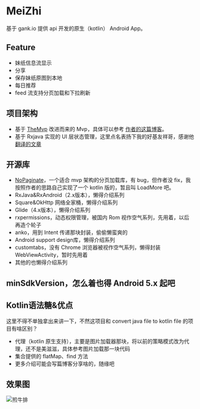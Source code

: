 # MeiZhi

基于 gank.io 提供 api 开发的原生（kotlin） Android App。



## Feature

* 妹纸信息流显示
* 分享
* 保存妹纸原图到本地
* 每日推荐
* feed 流支持分页加载和下拉刷新



## 项目架构

* 基于 [TheMvp](https://github.com/kymjs/TheMVP)  改进而来的 Mvp，具体可以参考 [作者的这篇博客](https://www.kymjs.com/code/2015/11/09/01/)。
* 基于 Rxjava 实现的 UI 层状态管理，这里点名表扬下我的好基友祥哥，感谢他[翻译的文章](http://blog.licrafter.com/2018/05/06/ManagingStateWithRxJava/)



## 开源库

* [NoPaginate](https://github.com/NoNews/NoPaginate)，一个适合 mvp 架构的分页加载库，有 bug，但作者没 fix，我按照作者的思路自己实现了一个 kotlin 版的，暂且叫 LoadMore 吧。
* RxJava&RxAndroid（2.x版本），懒得介绍系列
* Square&OkHttp 网络全家桶，懒得介绍系列
* Glide（4.x版本），懒得介绍系列
* rxpermissions，动态权限管理，被国内 Rom 视作空气系列，先用着，以后再造个轮子
* anko，用到 Intent 传递那块封装，偷偷懒蛮爽的
* Android support design库，懒得介绍系列
* customtabs，没有 Chrome 浏览器被视作空气系列，懒得封装 WebViewActivity，暂时先用着
* 其他的也懒得介绍系列



## minSdkVersion，怎么着也得 Android 5.x 起吧



## Kotlin语法糖&优点

这里不得不单独拿出来讲一下，不然这项目和 convert java file to kotlin file 的项目有啥区别？

* 代理（kotlin 原生支持），主要是图片加载器那块，将以前的策略模式改为代理，还不是美滋滋，具体参考图片加载那一块代码
* 集合提供的 flatMap、find 方法
* 更多介绍可能会写篇博客分享啥的，随缘吧

## 效果图
![煎牛排](http://7xsq1h.com1.z0.glb.clouddn.com/%E7%85%8E%E7%89%9B%E6%8E%92%EF%BC%8C%E8%BF%98%E4%B8%8D%E6%98%AF%E7%BE%8E%E6%BB%8B%E6%BB%8B.gif)





